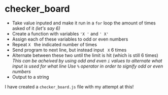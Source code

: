 # checker_board

* Take value inputed and make it run in a `for` loop the amount of times asked of it *(let's say 6)*
* Create a function with variables `'X '` and `' X'`
* Assign each of these variables to odd or even numbers
* Repeat `X ` the indicated number of times
* Send program to next line, but instead input ` X` 6 times
* Alternate between these two until the limit is hit (which is still 6 times)
*This can be acheived by using odd and even `i` values to alternate what input is used for what line*
*Use `%` operator in order to signify odd or even numbers*
* Output to a string

I have created a `checker_board.js` file with my attempt at this!
